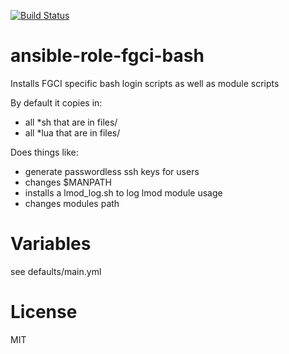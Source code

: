 [![Build Status](https://travis-ci.org/CSCfi/ansible-role-fgci-bash.svg)](https://travis-ci.org/CSCfi/ansible-role-fgci-bash)
# ansible-role-fgci-bash
Installs FGCI specific bash login scripts as well as module scripts

By default it copies in:
 - all \*sh that are in files/
 - all \*lua that are in files/

Does things like:
 - generate passwordless ssh keys for users
 - changes $MANPATH
 - installs a lmod_log.sh to log lmod module usage
 - changes modules path

# Variables

see defaults/main.yml

# License

MIT
